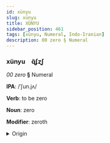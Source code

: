```yaml
---
id: xünyu
slug: xünyu
title: XÜNYU
sidebar_position: 461
tags: [xünyu, Numeral, Indo-Iranian]
description: 00 zero § Numeral
---
```


### xünyu&emsp;<span kind="abugida">ɋ̃ʄɀʃ</span>

*00 zero* **§** Numeral

**IPA**: /ˈʃun.jʌ/

**Verb**: to be zero

**Noun**: zero

**Modifier**: zeroth

<details>
    <summary>Origin</summary>
    Sanskrit शून्य śūnyá /ɕuːn.jɐ/<br/>
    <em>Indo-Iranian Language Family</em>
</details>